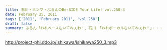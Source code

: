 ```yaml
---
title: 石川・ホンマ・ぶるんのBe-SIDE Your Life! vol.250-3
date: February 25, 2011
tags: ['2011', 'February 2011', 'vol.250']
draft: false
summary: ぶるん「おれベースむいてねぇわ！」石川　「おれボーカルむいてねぇわ！」・・・スタジオに入ってくるなり早くも決断を下す２人！NAMAE
---
```


http://project-phi.ddo.jp/ishikawa/ishikawa250_3.mp3